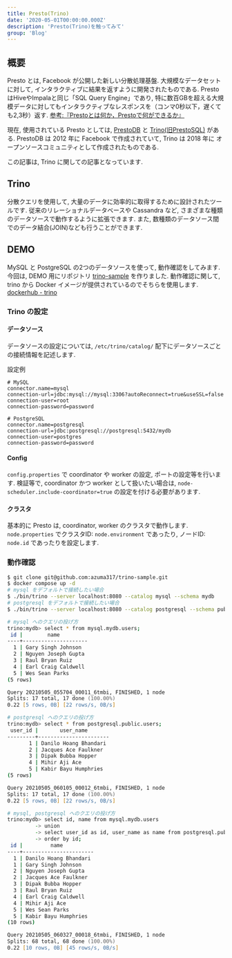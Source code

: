```yaml
---
title: Presto(Trino)
date: '2020-05-01T00:00:00.000Z'
description: 'Presto(Trino)を触ってみて'
group: 'Blog'
---
```


## 概要

Presto とは, Facebook が公開した新しい分散処理基盤.
大規模なデータセットに対して, インタラクティブに結果を返すように開発されたものである.
PrestoはHiveやImpalaと同じ「SQL Query Engine」であり, 特に数百GBを超える大規模データに対してもインタラクティブなレスポンスを（コンマ0秒以下，遅くても2,3秒）返す.
[参考:『Prestoとは何か，Prestoで何ができるか』](https://tug.red/entry/2014/07/10/150250/)

現在, 使用されている Presto としては,
[PrestoDB](https://prestodb.io/) と [Trino(旧PrestoSQL)](https://trino.io/) がある.
PrestoDB は 2012 年に Facebook で作成されていて, Trino は 2018 年に オープンソースコミュニティとして作成されたものである.

この記事は, Trino に関しての記事となっています.

## Trino

分散クエリを使用して, 大量のデータに効率的に取得するために設計されたツールです.
従来のリレーショナルデータベースや Cassandra など, さまざまな種類のデータソースで動作するように拡張できます.
また, 数種類のデータソース間でのデータ結合(JOIN)なども行うことができます.

## DEMO

MySQL と PostgreSQL の2つのデータソースを使って, 動作確認をしてみます.
今回は, DEMO 用にリポジトリ [trino-sample](https://github.com/azuma317/trino-sample) を作りました.
動作確認に関して, trino から Docker イメージが提供されているのでそちらを使用します.
[dockerhub - trino](https://hub.docker.com/r/trinodb/trino)

### Trino の設定

#### データソース

データソースの設定については, `/etc/trino/catalog/` 配下にデータソースごとの接続情報を記述します.

設定例

```properties
# MySQL
connector.name=mysql
connection-url=jdbc:mysql://mysql:3306?autoReconnect=true&useSSL=false
connection-user=root
connection-password=password

# PostgreSQL
connector.name=postgresql
connection-url=jdbc:postgresql://postgresql:5432/mydb
connection-user=postgres
connection-password=password
```

#### Config

`config.properties` で coordinator や worker の設定, ポートの設定等を行います.
検証等で, coordinator かつ worker として扱いたい場合は,
`node-scheduler.include-coordinator=true` の設定を付ける必要があります.

#### クラスタ

基本的に Presto は, coordinator, worker のクラスタで動作します.
`node.properties` でクラスタID: `node.environment` であったり,
ノードID: `node.id` であったりを設定します.

### 動作確認

```zsh
$ git clone git@github.com:azuma317/trino-sample.git
$ docker compose up -d
# mysql をデフォルトで接続したい場合
$ ./bin/trino --server localhost:8080 --catalog mysql --schema mydb
# postgresql をデフォルトで接続したい場合
$ ./bin/trino --server localhost:8080 --catalog postgresql --schema public

# mysql へのクエリの投げ方
trino:mydb> select * from mysql.mydb.users;
 id |        name
----+---------------------
  1 | Gary Singh Johnson
  2 | Nguyen Joseph Gupta
  3 | Raul Bryan Ruiz
  4 | Earl Craig Caldwell
  5 | Wes Sean Parks
(5 rows)

Query 20210505_055704_00011_6tmbi, FINISHED, 1 node
Splits: 17 total, 17 done (100.00%)
0.22 [5 rows, 0B] [22 rows/s, 0B/s]

# postgresql へのクエリの投げ方
trino:mydb> select * from postgresql.public.users;
 user_id |       user_name
---------+-----------------------
       1 | Danilo Hoang Bhandari
       2 | Jacques Ace Faulkner
       3 | Dipak Bubba Hopper
       4 | Mihir Aji Ace
       5 | Kabir Bayu Humphries
(5 rows)

Query 20210505_060105_00012_6tmbi, FINISHED, 1 node
Splits: 17 total, 17 done (100.00%)
0.22 [5 rows, 0B] [22 rows/s, 0B/s]

# mysql, postgresql へのクエリの投げ方
trino:mydb> select id, name from mysql.mydb.users
         -> union
         -> select user_id as id, user_name as name from postgresql.public.users
         -> order by id;
 id |         name
----+-----------------------
  1 | Danilo Hoang Bhandari
  1 | Gary Singh Johnson
  2 | Nguyen Joseph Gupta
  2 | Jacques Ace Faulkner
  3 | Dipak Bubba Hopper
  3 | Raul Bryan Ruiz
  4 | Earl Craig Caldwell
  4 | Mihir Aji Ace
  5 | Wes Sean Parks
  5 | Kabir Bayu Humphries
(10 rows)

Query 20210505_060327_00018_6tmbi, FINISHED, 1 node
Splits: 68 total, 68 done (100.00%)
0.22 [10 rows, 0B] [45 rows/s, 0B/s]
```

